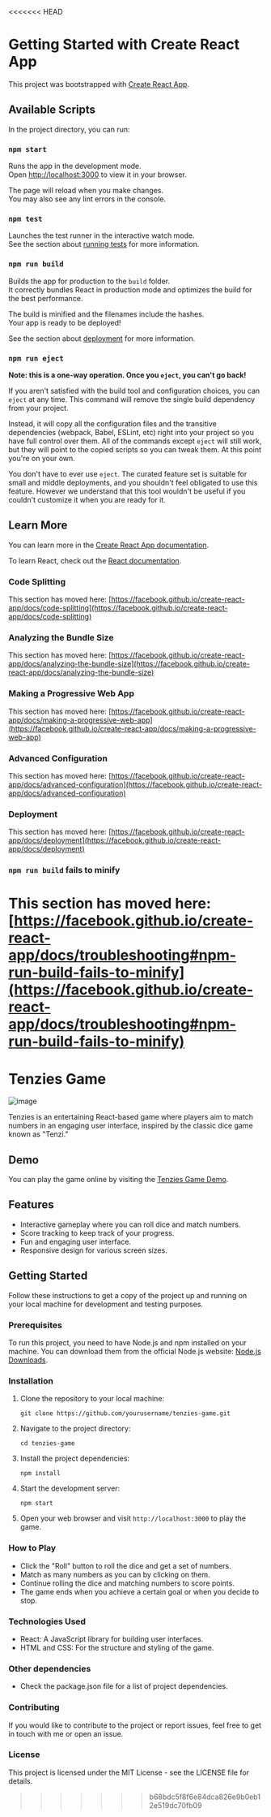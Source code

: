 <<<<<<< HEAD
# Getting Started with Create React App

This project was bootstrapped with [Create React App](https://github.com/facebook/create-react-app).

## Available Scripts

In the project directory, you can run:

### `npm start`

Runs the app in the development mode.\
Open [http://localhost:3000](http://localhost:3000) to view it in your browser.

The page will reload when you make changes.\
You may also see any lint errors in the console.

### `npm test`

Launches the test runner in the interactive watch mode.\
See the section about [running tests](https://facebook.github.io/create-react-app/docs/running-tests) for more information.

### `npm run build`

Builds the app for production to the `build` folder.\
It correctly bundles React in production mode and optimizes the build for the best performance.

The build is minified and the filenames include the hashes.\
Your app is ready to be deployed!

See the section about [deployment](https://facebook.github.io/create-react-app/docs/deployment) for more information.

### `npm run eject`

**Note: this is a one-way operation. Once you `eject`, you can't go back!**

If you aren't satisfied with the build tool and configuration choices, you can `eject` at any time. This command will remove the single build dependency from your project.

Instead, it will copy all the configuration files and the transitive dependencies (webpack, Babel, ESLint, etc) right into your project so you have full control over them. All of the commands except `eject` will still work, but they will point to the copied scripts so you can tweak them. At this point you're on your own.

You don't have to ever use `eject`. The curated feature set is suitable for small and middle deployments, and you shouldn't feel obligated to use this feature. However we understand that this tool wouldn't be useful if you couldn't customize it when you are ready for it.

## Learn More

You can learn more in the [Create React App documentation](https://facebook.github.io/create-react-app/docs/getting-started).

To learn React, check out the [React documentation](https://reactjs.org/).

### Code Splitting

This section has moved here: [https://facebook.github.io/create-react-app/docs/code-splitting](https://facebook.github.io/create-react-app/docs/code-splitting)

### Analyzing the Bundle Size

This section has moved here: [https://facebook.github.io/create-react-app/docs/analyzing-the-bundle-size](https://facebook.github.io/create-react-app/docs/analyzing-the-bundle-size)

### Making a Progressive Web App

This section has moved here: [https://facebook.github.io/create-react-app/docs/making-a-progressive-web-app](https://facebook.github.io/create-react-app/docs/making-a-progressive-web-app)

### Advanced Configuration

This section has moved here: [https://facebook.github.io/create-react-app/docs/advanced-configuration](https://facebook.github.io/create-react-app/docs/advanced-configuration)

### Deployment

This section has moved here: [https://facebook.github.io/create-react-app/docs/deployment](https://facebook.github.io/create-react-app/docs/deployment)

### `npm run build` fails to minify

This section has moved here: [https://facebook.github.io/create-react-app/docs/troubleshooting#npm-run-build-fails-to-minify](https://facebook.github.io/create-react-app/docs/troubleshooting#npm-run-build-fails-to-minify)
=======
# Tenzies Game

![image](https://github.com/hasanjunaid/Tenzies/assets/84090090/6f0138a0-ada5-4897-8835-f0f082dce25b)

Tenzies is an entertaining React-based game where players aim to match numbers in an engaging user interface, inspired by the classic dice game known as "Tenzi."

## Demo

You can play the game online by visiting the [Tenzies Game Demo](#your-demo-url).

## Features

- Interactive gameplay where you can roll dice and match numbers.
- Score tracking to keep track of your progress.
- Fun and engaging user interface.
- Responsive design for various screen sizes.

## Getting Started

Follow these instructions to get a copy of the project up and running on your local machine for development and testing purposes.

### Prerequisites

To run this project, you need to have Node.js and npm installed on your machine. You can download them from the official Node.js website: [Node.js Downloads](https://nodejs.org/).

### Installation

1. Clone the repository to your local machine:

   ```shell
   git clone https://github.com/yourusername/tenzies-game.git

2. Navigate to the project directory:

   ```shell
   cd tenzies-game
   
3. Install the project dependencies:

   ```shell
   npm install

4. Start the development server:

   ```shell
   npm start
   
5. Open your web browser and visit `http://localhost:3000` to play the game.

### How to Play

- Click the "Roll" button to roll the dice and get a set of numbers.
- Match as many numbers as you can by clicking on them.
- Continue rolling the dice and matching numbers to score points.
- The game ends when you achieve a certain goal or when you decide to stop.

### Technologies Used

- React: A JavaScript library for building user interfaces.
- HTML and CSS: For the structure and styling of the game.

### Other dependencies 

- Check the package.json file for a list of project dependencies.
  
### Contributing
If you would like to contribute to the project or report issues, feel free to get in touch with me or open an issue.

### License
This project is licensed under the MIT License - see the LICENSE file for details.
>>>>>>> b68bdc5f8f6e84dca826e9b0eb12e519dc70fb09

